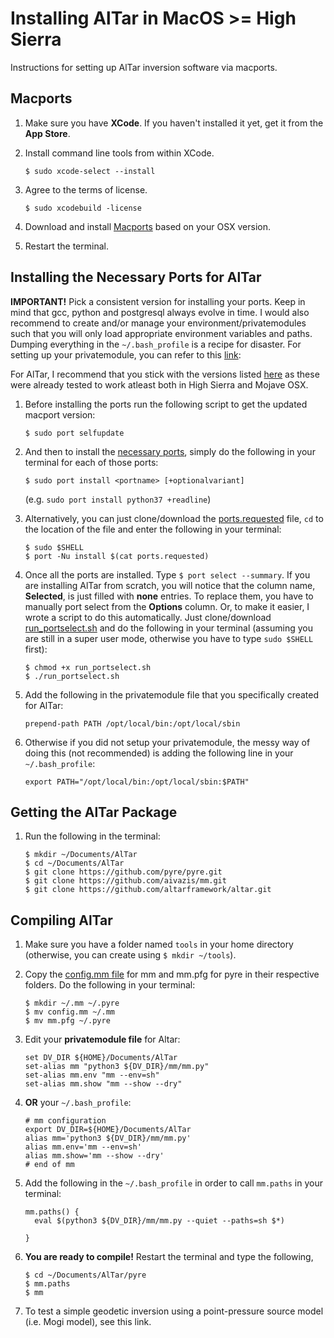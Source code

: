# Installing AlTar in MacOS >= High Sierra
Instructions for setting up AlTar inversion software via macports.

## Macports
1. Make sure you have **XCode**. If you haven't installed it yet, get it from the **App Store**.
2. Install command line tools from within XCode.

    ```
    $ sudo xcode-select --install
    ```

3. Agree to the terms of license.

    ```
    $ sudo xcodebuild -license
    ```
    
4. Download and install [Macports](https://www.macports.org/install.php) based on your OSX version.

5. Restart the terminal.    

## Installing the Necessary Ports for AlTar
**IMPORTANT!** Pick a consistent version for installing your ports. Keep in mind that gcc, python and postgresql always evolve in time. I would also recommend to create and/or manage your environment/privatemodules such that you will only load appropriate environment variables and paths. Dumping everything in the `~/.bash_profile` is a recipe for disaster. For setting up your privatemodule, you can refer to this [link](https://github.com/piyushrpt/elCapitanSetup/blob/master/modules.md): 

For AlTar, I recommend that you stick with the versions listed [here](https://github.com/gracebato/altarinstall_osx/edit/master/macports.md) as these were already tested to work atleast both in High Sierra and Mojave OSX.

1. Before installing the ports run the following script to get the updated macport version:

    ```
    $ sudo port selfupdate
    ```

2. And then to install the [necessary ports](https://github.com/gracebato/altarinstall_osx/edit/master/macports.md), simply do the following in your terminal for each of those ports:

    ```
    $ sudo port install <portname> [+optionalvariant]
    ``` 
    
    (e.g. `sudo port install python37 +readline`)

3. Alternatively, you can just clone/download the [ports.requested](https://github.com/gracebato/altarinstall_osx/blob/master/ports.requested) file, `cd` to the location of the file and enter the following in your terminal:

    ```
    $ sudo $SHELL
    $ port -Nu install $(cat ports.requested)
    ```

4. Once all the ports are installed. Type `$ port select --summary`. If you are installing AlTar from scratch, you will notice that the column name, **Selected**, is just filled with **none** entries. To replace them, you have to manually port select from the **Options** column. Or, to make it easier, I wrote a script to do this automatically. Just clone/download [run_portselect.sh](https://github.com/gracebato/altarinstall_osx/blob/master/run_portselect.sh) and do the following in your terminal (assuming you are still in a super user mode, otherwise you have to type `sudo $SHELL` first):

    ```
    $ chmod +x run_portselect.sh
    $ ./run_portselect.sh
    ```

5. Add the following in the privatemodule file that you specifically created for AlTar:

    ```
    prepend-path PATH /opt/local/bin:/opt/local/sbin
    ```

6. Otherwise if you did not setup your privatemodule, the messy way of doing this (not recommended) is adding the following line in your `~/.bash_profile`:

   ```
   export PATH="/opt/local/bin:/opt/local/sbin:$PATH"
   ```
    
## Getting the AlTar Package 
1. Run the following in the terminal:
    
    ```
    $ mkdir ~/Documents/AlTar
    $ cd ~/Documents/AlTar
    $ git clone https://github.com/pyre/pyre.git
    $ git clone https://github.com/aivazis/mm.git
    $ git clone https://github.com/altarframework/altar.git 
    ```

## Compiling AlTar
1. Make sure you have a folder named `tools` in your home directory (otherwise, you can create using `$ mkdir ~/tools`). 
2. Copy the [config.mm file]() for mm and mm.pfg for pyre in their respective folders. Do the following in your terminal:

    ```
    $ mkdir ~/.mm ~/.pyre
    $ mv config.mm ~/.mm
    $ mv mm.pfg ~/.pyre
    ```

3. Edit your **privatemodule file** for Altar:

    ```
    set DV_DIR ${HOME}/Documents/AlTar
    set-alias mm "python3 ${DV_DIR}/mm/mm.py"
    set-alias mm.env "mm --env=sh"
    set-alias mm.show "mm --show --dry"
    ```

4. **OR** your `~/.bash_profile`:
    
    ```
    # mm configuration
    export DV_DIR=${HOME}/Documents/AlTar
    alias mm='python3 ${DV_DIR}/mm/mm.py'
    alias mm.env='mm --env=sh'
    alias mm.show='mm --show --dry'
    # end of mm
    ```

5. Add the following in the `~/.bash_profile` in order to call `mm.paths` in your terminal:

    ```
    mm.paths() {
      eval $(python3 ${DV_DIR}/mm/mm.py --quiet --paths=sh $*)
      
    }
    ```

6. **You are ready to compile!** Restart the terminal and type the following,
   
    ```
    $ cd ~/Documents/AlTar/pyre
    $ mm.paths
    $ mm
    ```

7. To test a simple geodetic inversion using a point-pressure source model (i.e. Mogi model), see this link.
